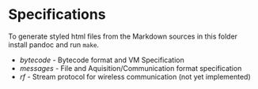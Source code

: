 Specifications
==============

To generate styled html files from the Markdown sources
in this folder install pandoc and run `make`.

- *bytecode* - Bytecode format and VM Specification
- *messages* - File and Aquisition/Communication format specification
- *rf* - Stream protocol for wireless communication (not yet implemented)
